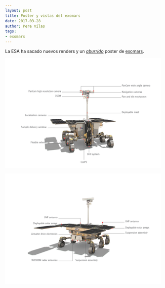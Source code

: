 ```yaml
---
layout: post
title: Poster y vistas del exomars
date: 2017-03-28
author: Pere Vilas
tags:
- exomars
---
```


La ESA ha sacado nuevos renders y un *[aburrido](http://www.esa.int/spaceinimages/Images/2017/03/ExoMars_poster)* poster de [exomars](http://exploration.esa.int/mars/48088-mission-overview/).

![Exomars, vista frontal, anotada](images/ExoMars_rover_front_view_annotated.jpg	)

![Exomars, vista trasera, anotada](images/ExoMars_rover_rear_view_annotated.jpg	)

